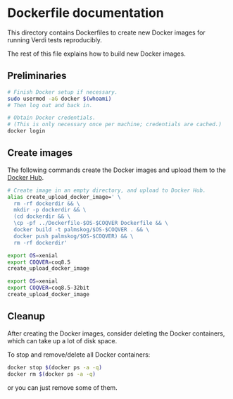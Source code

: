 Dockerfile documentation
========================

This directory contains Dockerfiles to create new Docker images for
running Verdi tests reproducibly.

The rest of this file explains how to build new Docker images.

Preliminaries
-------------

```bash
# Finish Docker setup if necessary.
sudo usermod -aG docker $(whoami)
# Then log out and back in.

# Obtain Docker credentials.
# (This is only necessary once per machine; credentials are cached.)
docker login
```

Create images
-------------

The following commands create the Docker images and upload
them to the [Docker Hub](https://hub.docker.com).

```bash
# Create image in an empty directory, and upload to Docker Hub.
alias create_upload_docker_image=' \
  rm -rf dockerdir && \
  mkdir -p dockerdir && \
  (cd dockerdir && \
  \cp -pf ../Dockerfile-$OS-$COQVER Dockerfile && \
  docker build -t palmskog/$OS-$COQVER . && \
  docker push palmskog/$OS-$COQVER) && \
  rm -rf dockerdir'

export OS=xenial
export COQVER=coq8.5
create_upload_docker_image

export OS=xenial
export COQVER=coq8.5-32bit
create_upload_docker_image
```

Cleanup
-------

After creating the Docker images, consider deleting the Docker containers,
which can take up a lot of disk space.

To stop and remove/delete all Docker containers:
```bash
docker stop $(docker ps -a -q)
docker rm $(docker ps -a -q)
```
or you can just remove some of them.
